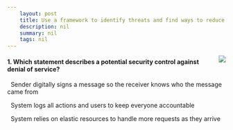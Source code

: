 ```yaml
---
    layout: post
    title: Use a framework to identify threats and find ways to reduce or eliminate risk - Denial of Service - overwhelming the system
    description: nil
    summary: nil
    tags: nil
---
```



 <a target="_blank" href="https://docs.microsoft.com/en-us/learn/modules/tm-use-a-framework-to-identify-threats-and-find-ways-to-reduce-or-eliminate-risk/6-denial-of-service-overwhelming-the-system/"><i class="fas fa-external-link-alt"></i> </a>
 <img align="right" src="https://docs.microsoft.com/en-us/learn/achievements/use-a-framework-to-identify-threats-and-find-ways-to-reduce-or-eliminate-risk.svg">
####  1. Which statement describes a potential security control against denial of service?


<i class='far fa-square'></i> &nbsp;&nbsp;Sender digitally signs a message so the receiver knows who the message came from

<i class='far fa-square'></i> &nbsp;&nbsp;System logs all actions and users to keep everyone accountable

<i class='fas fa-check-square' style='color: Dodgerblue;'></i> &nbsp;&nbsp;System relies on elastic resources to handle more requests as they arrive
<br />
<br />
<br />
